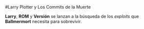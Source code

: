 
#Larry Plotter y Los Commits de la Muerte

**Larry**, **ROM** y **Versión** se lanzan a la búsqueda de los *exploits*
que  **Ballmermort** necesita para sobrevivir.